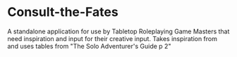 # Consult-the-Fates
A standalone application for use by Tabletop Roleplaying Game Masters that need inspiration and input for their creative input. Takes inspiration from and uses tables from "The Solo Adventurer's Guide p 2" 
